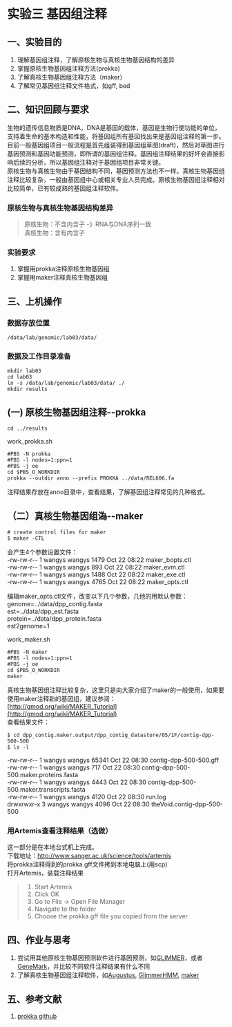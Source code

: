 # 实验三 基因组注释  
## 一、实验目的  
1. 理解基因组注释，了解原核生物与真核生物基因结构的差异
2. 掌握原核生物基因组注释方法(prokka)
3. 了解真核生物基因组注释方法（maker）
4. 了解常见基因组注释文件格式，如gff, bed


## 二、知识回顾与要求  
生物的遗传信息物质是DNA，DNA是基因的载体，基因是生物行使功能的单位，支持着生命的基本构造和性能，将基因组所有基因找出来是基因组注释的第一步。目前一般基因组项目一般流程是首先组装得到基因组草图(draft)，然后对草图进行基因预测和基因功能预测，即所谓的基因组注释。基因组注释结果的好坏会直接影响后续的分析，所以基因组注释对于基因组项目非常关键。   
原核生物与真核生物由于基因结构不同，基因预测方法也不一样。真核生物基因组注释比较复杂，一般由基因组中心或相关专业人员完成。原核生物基因组注释相对比较简单，已有较成熟的基因组注释软件。    

### 原核生物与真核生物基因结构差异
> 原核生物：不含内含子 -》RNA与DNA序列一致  
> 真核生物：含有内含子

### 实验要求  
1. 掌握用prokka注释原核生物基因组  
2. 掌握用maker注释真核生物基因组  

## 三、上机操作  
### 数据存放位置  
```
/data/lab/genomic/lab03/data/
```

### 数据及工作目录准备  
```
mkdir lab03
cd lab03
ln -s /data/lab/genomic/lab03/data/ ./
mkdir results

```

## (一) 原核生物基因组注释--prokka    
```
cd ../results

```

work_prokka.sh  
```
#PBS -N prokka
#PBS -l nodes=1:ppn=1
#PBS -j oe
cd $PBS_O_WORKDIR
prokka --outdir anno --prefix PROKKA ../data/REL606.fa

```
注释结果存放在anno目录中，查看结果，了解基因组注释常见的几种格式。  

## （二）真核生物基因组溈--maker  
```
# create control files for maker
$ maker -CTL
```
会产生4个参数设置文件：  
-rw-rw-r-- 1 wangys wangys  1479 Oct 22 08:22 maker_bopts.ctl  
-rw-rw-r-- 1 wangys wangys   893 Oct 22 08:22 maker_evm.ctl  
-rw-rw-r-- 1 wangys wangys  1488 Oct 22 08:22 maker_exe.ctl  
-rw-rw-r-- 1 wangys wangys  4765 Oct 22 08:22 maker_opts.ctl  

编辑maker_opts.ctl文件，改变以下几个参数，几他的用默认参数：  
genome=../data/dpp_contig.fasta  
est=../data/dpp_est.fasta  
protein=../data/dpp_protein.fasta  
est2genome=1  

work_maker.sh
```
#PBS -N maker
#PBS -l nodes=1:ppn=1
#PBS -j oe
cd $PBS_O_WORKDIR
maker
```
真核生物基因组注释比较复杂，这里只是向大家介绍了maker的一般使用，如果要使用maker注释新的基因组，建议参阅：[http://gmod.org/wiki/MAKER_Tutorial](http://gmod.org/wiki/MAKER_Tutorial)  
查看结果文件：  
```
$ cd dpp_contig.maker.output/dpp_contig_datastore/05/1F/contig-dpp-500-500
$ ls -l
```
-rw-rw-r-- 1 wangys wangys 65341 Oct 22 08:30 contig-dpp-500-500.gff  
-rw-rw-r-- 1 wangys wangys   717 Oct 22 08:30 contig-dpp-500-500.maker.proteins.fasta  
-rw-rw-r-- 1 wangys wangys  4443 Oct 22 08:30 contig-dpp-500-500.maker.transcripts.fasta  
-rw-rw-r-- 1 wangys wangys  4120 Oct 22 08:30 run.log  
drwxrwxr-x 3 wangys wangys  4096 Oct 22 08:30 theVoid.contig-dpp-500-500  

### 用Artemis查看注释结果（选做）  
这一部分是在本地台式机上完成。  
下载地址：http://www.sanger.ac.uk/science/tools/artemis  
将prokka注释得到的prokka.gff文件拷到本地电脑上(用scp)  
打开Artemis，装载注释结果  
>    1. Start Artemis  
>    2. Click OK  
>    3. Go to File -> Open File Manager  
>    4. Navigate to the folder  
>    5. Choose the prokka.gff file you copied from the server

## 四、作业与思考  
1. 尝试用其他原核生物基因预测软件进行基因预测，如[GLIMMER](http://ccb.jhu.edu/software/glimmer/index.shtml)，或者[GeneMark](http://topaz.gatech.edu/GeneMark/)，并比较不同软件注释结果有什么不同
2. 了解真核生物基因组注释软件，如[Augustus](http://bioinf.uni-greifswald.de/augustus/), [GlimmerHMM](http://ccb.jhu.edu/software/glimmerhmm/), [maker](http://www.yandell-lab.org/software/maker.html)

## 五、参考文献  
1. [prokka github](https://github.com/tseemann/prokka)
 
